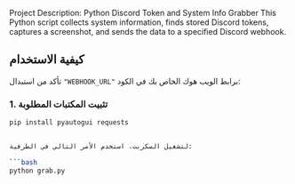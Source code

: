 Project Description: Python Discord Token and System Info Grabber
This Python script collects system information, finds stored Discord tokens, captures a screenshot, and sends the data to a specified Discord webhook.







## كيفية الاستخدام
تأكد من استبدال `"WEBHOOK_URL"` برابط الويب هوك الخاص بك في الكود:

### 1. تثبيت المكتبات المطلوبة

```bash
pip install pyautogui requests


لتشغيل السكربت، استخدم الأمر التالي في الطرفية:

```bash
python grab.py
